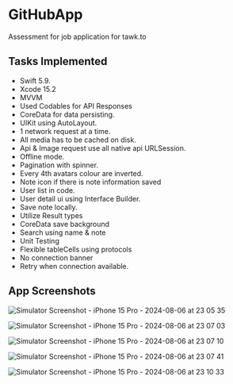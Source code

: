 # GitHubApp

Assessment for job application for tawk.to

## Tasks Implemented
- Swift 5.9.
- Xcode 15.2
- MVVM
- Used Codables for API Responses
- CoreData for data persisting.
- UIKit using AutoLayout.
- 1 network request at a time.
- All media has to be cached on disk.
- Api & Image request use all native api URLSession.
- Offline mode.
- Pagination with spinner.
- Every 4th avatars colour are inverted.
- Note icon if there is note information saved
- User list in code.
- User detail ui using Interface Builder.
- Save note locally.
- Utilize Result types
- CoreData save background
- Search using name & note
- Unit Testing
- Flexible tableCells using protocols
- No connection banner
- Retry when connection available.


## App Screenshots

![Simulator Screenshot - iPhone 15 Pro - 2024-08-06 at 23 05 35](https://github.com/user-attachments/assets/4cebc01c-b4ff-49e3-a49d-dbd5334aa27e)

![Simulator Screenshot - iPhone 15 Pro - 2024-08-06 at 23 07 03](https://github.com/user-attachments/assets/dc659c4d-0d29-4d6b-8d1b-1e85bff20691)

![Simulator Screenshot - iPhone 15 Pro - 2024-08-06 at 23 07 10](https://github.com/user-attachments/assets/b70505b8-3254-4285-86c2-f24cee0e38fa)

![Simulator Screenshot - iPhone 15 Pro - 2024-08-06 at 23 07 41](https://github.com/user-attachments/assets/ff780d56-61cb-484e-9728-f5387a163571)

![Simulator Screenshot - iPhone 15 Pro - 2024-08-06 at 23 10 33](https://github.com/user-attachments/assets/58e5f953-f9b8-4988-a60b-be161d6392fb)








